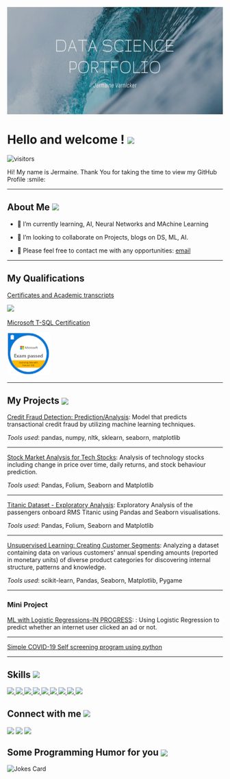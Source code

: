 <div align="center">
<img width="100%"height="250px"src="https://raw.githubusercontent.com/JermaineV/JermaineV.github.io/main/images/Data%20science%20portfolio.png" alt="cover" />
</div>

<h1> Hello and welcome <Developers/>! <img src = "https://raw.githubusercontent.com/MartinHeinz/MartinHeinz/master/wave.gif" width = 50px> </h1>
<p align='center'>

![visitors](https://visitor-badge.glitch.me/badge?page_id=JermaineV.JermaineV)

</p>
<div size='20px'> Hi! My name is Jermaine. Thank You for taking the time to view my GitHub Profile :smile: 
</div>
  
---
<h2> About Me <img src = "https://media0.giphy.com/media/KDDpcKigbfFpnejZs6/giphy.gif?cid=ecf05e47oy6f4zjs8g1qoiystc56cu7r9tb8a1fe76e05oty&rid=giphy.gif" width = 100px></h2></h2>


- 🌱 I’m currently learning, AI, Neural Networks and MAchine Learning

- 👯 I’m looking to collaborate on Projects, blogs on DS, ML, AI.  

- 💬 Please feel free to contact me with any opportunities: <a href="jvarnicker@gmail.com">email</a> 

---
<h2> My Qualifications </h2>


[Certificates and Academic transcripts](https://github.com/JermaineV/JermaineV.github.io/blob/13a1326e545d2040b9740d11be64072125ec358e/pdf/pdfjoiner%20(1).pdf)

<img src='https://media.giphy.com/media/fxT3qQ7NRbvP3Nle7V/giphy.gif' width = '100px'>


[Microsoft T-SQL Certification](https://www.credly.com/badges/b509cdcd-1d97-4ab1-8220-4e6a40f17179/public_url)

<img src='https://github.com/JermaineV/JermaineV.github.io/blob/d10bbad4ecb2fe620147ffc05e6a2589ab3e3e99/images/exam-761-querying-data-with-transact-sql.png' width = '100px'>

---
<h2> My Projects <img align='center'src='https://media.giphy.com/media/Cym9mYz9B5LpKJ8s2X/giphy.gif' width = '32px'></h2>


[Credit Fraud Detection: Prediction/Analysis](https://github.com/JermaineV/JermaineV.github.io/blob/8a2abfaf8b460c895b00a8b8c990d91c0091e881/projects/credit_fraud_detection.ipynb.ipynb): Model that predicts transactional credit fraud by utilizing machine learning techniques. 

*Tools used*: pandas, numpy, nltk, sklearn, seaborn, matplotlib

---
[Stock Market Analysis for Tech Stocks](https://github.com/JermaineV/JermaineV.github.io/blob/afb69756970cbd6b8f99f12eb3c8239a478ed92b/projects/Stock%20Market%20Analysis/Stock%20Market%20Analysis%20for%20Tech%20Stocks.ipynb): Analysis of technology stocks including change in price over time, daily returns, and stock behaviour prediction.

*Tools used*: Pandas, Folium, Seaborn and Matplotlib

---
[Titanic Dataset - Exploratory Analysis](https://github.com/JermaineV/JermaineV.github.io/blob/6a4073a5f40449dcfef267ba95b3a2a8cb1891a6/projects/Titanic%20Dataset%20-%20Exploratory%20Analysis.ipynb): Exploratory Analysis of the passengers onboard RMS Titanic using Pandas and Seaborn visualisations.

*Tools used*: Pandas, Folium, Seaborn and Matplotlib

---
[Unsupervised Learning: Creating Customer Segments](https://github.com/JermaineV/JermaineV.github.io/blob/3cd011d8c890535696b4f633a4922cc58227dcb5/projects/Unsupervised%20Learning:%20Creating%20Customer%20Segments/customer_segments.ipynb): Analyzing a dataset containing data on various customers' annual spending amounts (reported in monetary units) of diverse product categories for discovering internal structure, patterns and knowledge.

*Tools used*: scikit-learn, Pandas, Seaborn, Matplotlib, Pygame

---
### Mini Project
[ML with Logistic Regressions-IN PROGRESS](https://github.com/JermaineV/JermaineV.github.io/blob/4f4d21e6c144b47b171b41878d8247d1dc47251d/images/giphy.gif): : Using Logistic Regression to predict whether an internet user clicked an ad or not.

---
[Simple COVID-19 Self screening program using python](https://github.com/JermaineV/Simple-Covid-19-self-Screening-program.git)

---
<h2> Skills <img src = "https://media2.giphy.com/media/QssGEmpkyEOhBCb7e1/giphy.gif?cid=ecf05e47a0n3gi1bfqntqmob8g9aid1oyj2wr3ds3mg700bl&rid=giphy.gif" width = 32px> </h2>
<a href= https://github.com/JermaineV?tab=repositories&q=&type=&language=python&sort= > <img width ='32px' src ='https://raw.githubusercontent.com/rahulbanerjee26/githubAboutMeGenerator/main/icons/python.svg'> </a>
<a href= https://github.com/JermaineV?tab=repositories&q=&type=&language=scikit&sort= > <img width ='32px' src ='https://raw.githubusercontent.com/rahulbanerjee26/githubAboutMeGenerator/main/icons/scikit.svg'> </a>
<a href= https://github.com/JermaineV?tab=repositories&q=&type=&language=cpp&sort= > <img width ='32px' src ='https://raw.githubusercontent.com/rahulbanerjee26/githubAboutMeGenerator/main/icons/cpp.svg'> </a>
<a href= https://github.com/JermaineV?tab=repositories&q=&type=&language=sqlite&sort= > <img width ='32px' src ='https://raw.githubusercontent.com/rahulbanerjee26/githubAboutMeGenerator/main/icons/sqlite.svg'> </a>
<a href= https://github.com/JermaineV?tab=repositories&q=&type=&language=pytorch&sort= > <img width ='32px' src ='https://raw.githubusercontent.com/rahulbanerjee26/githubAboutMeGenerator/main/icons/pytorch.svg'> </a>
<a href= https://github.com/JermaineV?tab=repositories&q=&type=&language=hadoop&sort= > <img width ='32px' src ='https://raw.githubusercontent.com/rahulbanerjee26/githubAboutMeGenerator/main/icons/hadoop.svg'> </a>
<a href= https://github.com/JermaineV?tab=repositories&q=&type=&language=mysql&sort= > <img width ='32px' src ='https://raw.githubusercontent.com/rahulbanerjee26/githubAboutMeGenerator/main/icons/mysql.svg'> </a>
<a href= https://github.com/JermaineV?tab=repositories&q=&type=&language=github&sort= > <img width ='32px' src ='https://raw.githubusercontent.com/rahulbanerjee26/githubAboutMeGenerator/main/icons/github.svg'> </a>
<a href= https://github.com/JermaineV?tab=repositories&q=&type=&language=rust&sort= > <img width ='32px' src ='https://raw.githubusercontent.com/rahulbanerjee26/githubAboutMeGenerator/main/icons/rust.svg'> </a>


<h2> Connect with me <img src='https://raw.githubusercontent.com/ShahriarShafin/ShahriarShafin/main/Assets/handshake.gif' width="100px"> </h2>
<a href = 'https://www.linkedin.com/in/jermaine-varnicker-315a8794'> <img width = '32px' align= 'center' src="https://raw.githubusercontent.com/rahulbanerjee26/githubAboutMeGenerator/main/icons/linked-in-alt.svg"/></a> 
<a href = 'https://jermainev.github.io/'> <img width = '32px' align= 'center' src="https://raw.githubusercontent.com/rahulbanerjee26/githubAboutMeGenerator/main/icons/portfolio.png"/></a> 
<a href = 'https://www.github.com/JermaineV'> <img width = '32px' align= 'center' src="https://raw.githubusercontent.com/rahulbanerjee26/githubAboutMeGenerator/main/icons/github.svg"/></a> 





<h2> Some Programming Humor for you <img align ='center' src='https://media2.giphy.com/media/UQDSBzfyiBKvgFcSTw/giphy.gif?cid=ecf05e47p3cd513axbek3f56ti3jzizq8hincw20jauyyfyw&rid=giphy.gif' width = '32px'></h2>

![Jokes Card](https://readme-jokes.vercel.app/api?theme=default)
